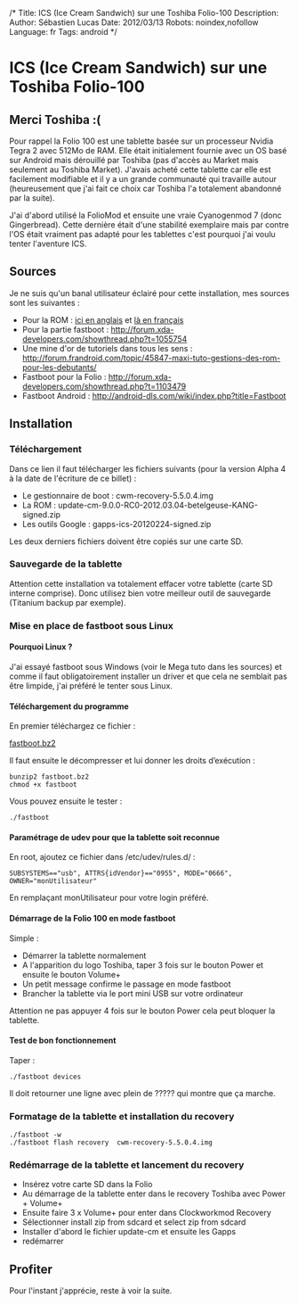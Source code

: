 /*
Title: ICS (Ice Cream Sandwich) sur une Toshiba Folio-100
Description: 
Author: Sébastien Lucas
Date: 2012/03/13
Robots: noindex,nofollow
Language: fr
Tags: android
*/
# ICS (Ice Cream Sandwich) sur une Toshiba Folio-100

## Merci Toshiba :(
Pour rappel la Folio 100 est une tablette basée sur un processeur Nvidia Tegra 2 avec 512Mo de RAM. Elle était initialement fournie avec un OS basé sur Android mais dérouillé par Toshiba (pas d'accès au Market mais seulement au Toshiba Market). J'avais acheté cette tablette car elle est facilement modifiable et il y a un grande communauté qui travaille autour (heureusement que j'ai fait ce choix car Toshiba l'a totalement abandonné par la suite). 

J'ai d'abord utilisé la FolioMod et ensuite une vraie Cyanogenmod 7 (donc Gingerbread). Cette dernière était d'une stabilité exemplaire mais par contre l'OS était vraiment pas adapté pour les tablettes c'est pourquoi j'ai voulu tenter l'aventure ICS.

## Sources

Je ne suis qu'un banal utilisateur éclairé pour cette installation, mes sources sont les suivantes :
*	Pour la ROM : [ici en anglais](http://forum.xda-developers.com/showthread.php?t=1470823) et [là en français](http://forum.frandroid.com/topic/90378-devwip-ics-cm9-403-alpha-3-31-kernel-last-update-04032012/)
*	Pour la partie fastboot : http://forum.xda-developers.com/showthread.php?t=1055754
*	Une mine d'or de tutoriels dans tous les sens : http://forum.frandroid.com/topic/45847-maxi-tuto-gestions-des-rom-pour-les-debutants/
*	Fastboot pour la Folio : http://forum.xda-developers.com/showthread.php?t=1103479
*	Fastboot Android : http://android-dls.com/wiki/index.php?title=Fastboot

## Installation

### Téléchargement
Dans ce lien il faut télécharger les fichiers suivants (pour la version Alpha 4 à la date de l'écriture de ce billet) :
*	Le gestionnaire de boot : cwm-recovery-5.5.0.4.img
*	La ROM : update-cm-9.0.0-RC0-2012.03.04-betelgeuse-KANG-signed.zip
*	Les outils Google : gapps-ics-20120224-signed.zip

Les deux derniers fichiers doivent être copiés sur une carte SD.

### Sauvegarde de la tablette

Attention cette installation va totalement effacer votre tablette (carte SD interne comprise). Donc utilisez bien votre meilleur outil de sauvegarde (Titanium backup par exemple).

### Mise en place de fastboot sous Linux

#### Pourquoi Linux ?
J'ai essayé fastboot sous Windows (voir le Mega tuto dans les sources) et comme il faut obligatoirement installer un driver et que cela ne semblait pas être limpide, j'ai préféré le tenter sous Linux.

#### Téléchargement du programme

En premier téléchargez ce fichier :

[fastboot.bz2](/blog/fastboot.bz2)

Il faut ensuite le décompresser et lui donner les droits d’exécution :
```
bunzip2 fastboot.bz2
chmod +x fastboot
```

Vous pouvez ensuite le tester :
```
./fastboot
```

#### Paramétrage de udev pour que la tablette soit reconnue

En root, ajoutez ce fichier dans /etc/udev/rules.d/ :
```
SUBSYSTEMS=="usb", ATTRS{idVendor}=="0955", MODE="0666", OWNER="monUtilisateur"
```

En remplaçant monUtilisateur pour votre login préféré.

#### Démarrage de la Folio 100 en mode fastboot

Simple : 
*	Démarrer la tablette normalement
*	A l'apparition du logo Toshiba, taper 3 fois sur le bouton Power et ensuite le bouton Volume+
*	Un petit message confirme le passage en mode fastboot
*	Brancher la tablette via le port mini USB sur votre ordinateur

Attention ne pas appuyer 4 fois sur le bouton Power cela peut bloquer la tablette.

#### Test de bon fonctionnement

Taper : 
```
./fastboot devices
```

Il doit retourner une ligne avec plein de ????? qui montre que ça marche.

### Formatage de la tablette et installation du recovery

```
./fastboot -w
./fastboot flash recovery  cwm-recovery-5.5.0.4.img
```

### Redémarrage de la tablette et lancement du recovery

*	Insérez votre carte SD dans la Folio
*	Au démarrage de la tablette enter dans le recovery Toshiba avec Power + Volume+
*	Ensuite faire 3 x Volume+ pour enter dans Clockworkmod Recovery
*	Sélectionner install zip from sdcard et select zip from sdcard
*	Installer d'abord le fichier update-cm et ensuite les Gapps
*	redémarrer

## Profiter

Pour l'instant j'apprécie, reste à voir la suite.
